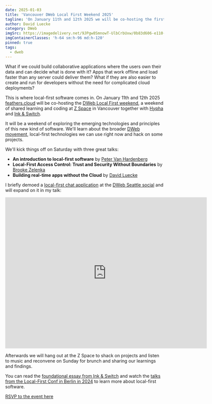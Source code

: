 ```yaml
---
date: 2025-01-03
title: 'Vancouver DWeb Local First Weekend 2025'
tagline: 'On January 11th and 12th 2025 we will be co-hosting the first DWeb Local First weekend in Vancouver'
author: David Luecke
category: DWeb
imgSrc: https://imagedelivery.net/9JPgw8SmnowT-UlbCrbUxw/0b83d606-e110-4fd8-f0c6-88266dfc1600/public
imgContainerClasses: 'h-64 sm:h-96 md:h-120'
pinned: true
tags:
  - dweb
---
```


What if we could build collaborative applications where the users own their data and can decide what is done with it? Apps that work offline and load faster than any server could deliver them? What if they are also easier to create and run for developers without the need for complicated cloud deployments?

This is where local-first software comes in. On January 11th and 12th 2025 [feathers.cloud](https://feathers.cloud) will be co-hosting the [DWeb Local First weekend](https://lu.ma/2ul5uwdl), a weekend of shared learning and coding at [Z Space](https://z-space.ca/) in Vancouver together with [Hypha](https://hypha.coop/) and [Ink & Switch](https://www.inkandswitch.com/).

It will be a weekend of exploring the emerging technologies and principles of this new kind of software. We'll learn about the broader [DWeb movement](https://getdweb.net/), local-first technologies we can use right now and hack on some projects.

We'll kick things off on Saturday with three great talks:

- **An introduction to local-first software** by [Peter Van Hardenberg](https://www.inkandswitch.com/)
- **Local-First Access Control: Trust and Security Without Boundaries** by [Brooke Zelenka](https://notes.brooklynzelenka.com/)
- **Building real-time apps without the Cloud** by [David Luecke](https://bsky.app/profile/daffl.me)

I briefly demoed a [local-first chat application](https://dwebchat.feathers.cloud/) at the [DWeb Seattle social](https://dwebyvr.org/dweb-seattle-social-trip-report/) and will expand on it in my talk:

<iframe src="https://archive.org/embed/dweb-seattle-nov-2024-david-lucke-dweb-seattle" width="640" height="480" frameborder="0" webkitallowfullscreen="true" mozallowfullscreen="true" allowfullscreen></iframe>

Afterwards we will hang out at the Z Space to shack on projects and listen to music and reconvene on Sunday for brunch and sharing our learnings and findings.

You can read the [foundational essay from Ink & Switch](https://www.inkandswitch.com/local-first/?ref=dwebyvr.org) and watch the [talks from the Local-First Conf in Berlin in 2024](https://www.youtube.com/@localfirstconf) to learn more about local-first software.

[RSVP to the event here](https://lu.ma/2ul5uwdl)
